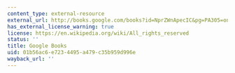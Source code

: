 ```yaml
---
content_type: external-resource
external_url: http://books.google.com/books?id=NprZWnApecIC&pg=PA305=onepage
has_external_license_warning: true
license: https://en.wikipedia.org/wiki/All_rights_reserved
status: ''
title: Google Books
uid: 01b56ac6-e723-4495-a479-c35b959d996e
wayback_url: ''
---
```

